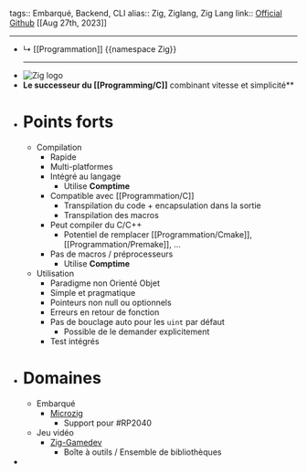 tags:: Embarqué, Backend, CLI
alias:: Zig, Ziglang, Zig Lang
link:: [Official](https://ziglang.org/) [Github](https://github.com/ziglang/zig) 
[[Aug 27th, 2023]]
***

- ↳ [[Programmation]] 
  {{namespace Zig}}
  ***
- ![Zig logo](https://miro.medium.com/fit/c/224/224/1*b3og8n0fDkAnHUx-0lDMHg.png)
- **Le successeur du [[Programming/C]]** combinant vitesse et simplicité**
- # Points forts
	- Compilation
		- Rapide
		- Multi-platformes
		- Intégré au langage
			- Utilise **Comptime**
		- Compatible avec [[Programmation/C]]
			- Transpilation du code + encapsulation dans la sortie
			- Transpilation des macros
		- Peut compiler du C/C++
			- Potentiel de remplacer [[Programmation/Cmake]], [[Programmation/Premake]], ...
		- Pas de macros / préprocesseurs
			- Utilise **Comptime**
	- Utilisation
		- Paradigme non Orienté Objet
		- Simple et pragmatique
		- Pointeurs non null ou optionnels
		- Erreurs en retour de fonction
		- Pas de bouclage auto pour les `uint` par défaut
			- Possible de le demander explicitement
		- Test intégrés
- # Domaines
	- Embarqué
		- [Microzig](https://github.com/ZigEmbeddedGroup/microzig)
			- Support pour #RP2040
	- Jeu vidéo
		- [Zig-Gamedev](https://github.com/michal-z/zig-gamedev)
			- Boîte à outils / Ensemble de bibliothèques
-